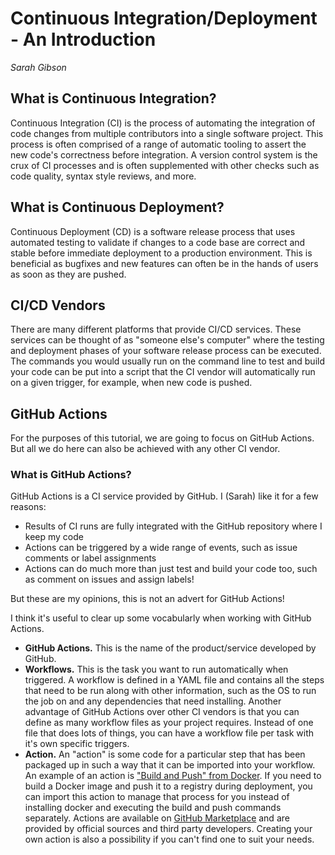 # Continuous Integration/Deployment - An Introduction

_Sarah Gibson_

## What is Continuous Integration?

Continuous Integration (CI) is the process of automating the integration of code changes from multiple contributors into a single software project.
This process is often comprised of a range of automatic tooling to assert the new code's correctness before integration.
A version control system is the crux of CI processes and is often supplemented with other checks such as code quality, syntax style reviews, and more.

## What is Continuous Deployment?

Continuous Deployment (CD) is a software release process that uses automated testing to validate if changes to a code base are correct and stable before immediate deployment to a production environment.
This is beneficial as bugfixes and new features can often be in the hands of users as soon as they are pushed.

## CI/CD Vendors

There are many different platforms that provide CI/CD services.
These services can be thought of as "someone else's computer" where the testing and deployment phases of your software release process can be executed.
The commands you would usually run on the command line to test and build your code can be put into a script that the CI vendor will automatically run on a given trigger, for example, when new code is pushed.

## GitHub Actions

For the purposes of this tutorial, we are going to focus on GitHub Actions.
But all we do here can also be achieved with any other CI vendor.

### What is GitHub Actions?

GitHub Actions is a CI service provided by GitHub.
I (Sarah) like it for a few reasons:

- Results of CI runs are fully integrated with the GitHub repository where I keep my code
- Actions can be triggered by a wide range of events, such as issue comments or label assignments
- Actions can do much more than just test and build your code too, such as comment on issues and assign labels!

But these are my opinions, this is not an advert for GitHub Actions!

I think it's useful to clear up some vocabularly when working with GitHub Actions.

- **GitHub Actions.**
  This is the name of the product/service developed by GitHub.
- **Workflows.**
  This is the task you want to run automatically when triggered.
  A workflow is defined in a YAML file and contains all the steps that need to be run along with other information, such as the OS to run the job on and any dependencies that need installing.
  Another advantage of GitHub Actions over other CI vendors is that you can define as many workflow files as your project requires. Instead of one file that does lots of things, you can have a workflow file per task with it's own specific triggers.
- **Action.** An "action" is some code for a particular step that has been packaged up in such a way that it can be imported into your workflow.
  An example of an action is ["Build and Push" from Docker](https://github.com/marketplace/actions/build-and-push-docker-images).
  If you need to build a Docker image and push it to a registry during deployment, you can import this action to manage that process for you instead of installing docker and executing the build and push commands separately.
  Actions are available on [GitHub Marketplace](https://github.com/marketplace?type=actions) and are provided by official sources and third party developers.
  Creating your own action is also a possibility if you can't find one to suit your needs.
